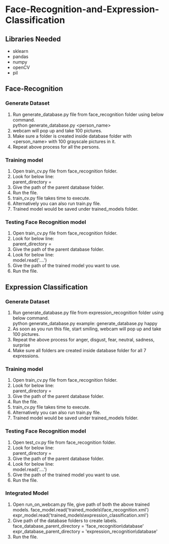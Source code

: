 # Face-Recognition-and-Expression-Classification

## Libraries Needed
- sklearn
- pandas
- numpy
- openCV
- pil

## Face-Recognition
### Generate Dataset
1. Run generate_database.py file from face_recognition folder using below command.\
    python generate_database.py <person_name>
2. webcam will pop up and take 100 pictures.
3. Make sure a folder is created inside database folder with <person_name> with 100 grayscale pictures in it.
4. Repeat above process for all the persons.

### Training model
1. Open train_cv.py file from face_recognition folder.
2. Look for below line:\
   parent_directory = 
3. Give the path of the parent database folder.
4. Run the file.
5. train_cv.py file takes time to execute.
4. Alternatively you can also run train.py file.
6. Trained model would be saved under trained_models folder.

### Testing Face Recognition model
1. Open train_cv.py file from face_recognition folder.
2. Look for below line:\
   parent_directory  = 
3. Give the path of the parent database folder.
4. Look for below line:\
   model.read('....')
5. Give the path of the trained model you want to use.
6. Run the file.

## Expression Classification
### Generate Dataset
1. Run generate_database.py file from expression_recognition folder using below command.\
    python generate_database.py <expression>
    example: generate_database.py happy
2. As soon as you run this file, start smiling, webcam will pop up and take 100 pictures.
3. Repeat the above process for anger, disgust, fear, neutral, sadness, surprise
3. Make sure all folders are created inside database folder for all 7 expressions.

### Training model
1. Open train_cv.py file from face_recognition folder.
2. Look for below line:\
   parent_directory = 
3. Give the path of the parent database folder.
4. Run the file.
5. train_cv.py file takes time to execute.
4. Alternatively you can also run train.py file.
6. Trained model would be saved under trained_models folder.

### Testing Face Recognition model
1. Open test_cv.py file from face_recognition folder.
2. Look for below line:\
   parent_directory = 
3. Give the path of the parent database folder.
4. Look for below line:\
   model.read('....')
5. Give the path of the trained model you want to use.
6. Run the file.

### Integrated Model
1. Open run_on_webcam.py file, give path of both the above trained models.
face_model.read('trained_models\\face_recognition.xml')
expr_model.read('trained_models\\expression_classification.xml')
2. Give path of the database folders to create labels.
face_database_parent_directory = 'face_recognition\\database'
expr_database_parent_directory = 'expression_recognition\\database'
3. Run the file.
